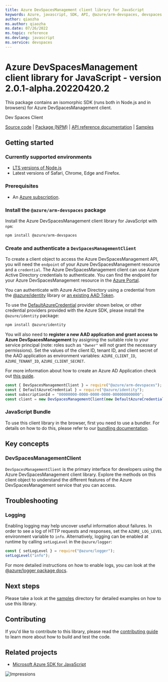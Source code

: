 ```yaml
---
title: Azure DevSpacesManagement client library for JavaScript
keywords: Azure, javascript, SDK, API, @azure/arm-devspaces, devspaces
author: qiaozha
ms.author: qiaozha
ms.date: 07/26/2022
ms.topic: reference
ms.devlang: javascript
ms.service: devspaces
---
```

# Azure DevSpacesManagement client library for JavaScript - version 2.0.1-alpha.20220420.2 


This package contains an isomorphic SDK (runs both in Node.js and in browsers) for Azure DevSpacesManagement client.

Dev Spaces Client

[Source code](https://github.com/Azure/azure-sdk-for-js/tree/main/sdk/devspaces/arm-devspaces) |
[Package (NPM)](https://www.npmjs.com/package/@azure/arm-devspaces) |
[API reference documentation](/javascript/api/@azure/arm-devspaces) |
[Samples](https://github.com/Azure-Samples/azure-samples-js-management)

## Getting started

### Currently supported environments

- [LTS versions of Node.js](https://nodejs.org/about/releases/)
- Latest versions of Safari, Chrome, Edge and Firefox.

### Prerequisites

- An [Azure subscription][azure_sub].

### Install the `@azure/arm-devspaces` package

Install the Azure DevSpacesManagement client library for JavaScript with `npm`:

```bash
npm install @azure/arm-devspaces
```

### Create and authenticate a `DevSpacesManagementClient`

To create a client object to access the Azure DevSpacesManagement API, you will need the `endpoint` of your Azure DevSpacesManagement resource and a `credential`. The Azure DevSpacesManagement client can use Azure Active Directory credentials to authenticate.
You can find the endpoint for your Azure DevSpacesManagement resource in the [Azure Portal][azure_portal].

You can authenticate with Azure Active Directory using a credential from the [@azure/identity][azure_identity] library or [an existing AAD Token](https://github.com/Azure/azure-sdk-for-js/blob/master/sdk/identity/identity/samples/AzureIdentityExamples.md#authenticating-with-a-pre-fetched-access-token).

To use the [DefaultAzureCredential][defaultazurecredential] provider shown below, or other credential providers provided with the Azure SDK, please install the `@azure/identity` package:

```bash
npm install @azure/identity
```

You will also need to **register a new AAD application and grant access to Azure DevSpacesManagement** by assigning the suitable role to your service principal (note: roles such as `"Owner"` will not grant the necessary permissions).
Set the values of the client ID, tenant ID, and client secret of the AAD application as environment variables: `AZURE_CLIENT_ID`, `AZURE_TENANT_ID`, `AZURE_CLIENT_SECRET`.

For more information about how to create an Azure AD Application check out [this guide](/azure/active-directory/develop/howto-create-service-principal-portal).

```javascript
const { DevSpacesManagementClient } = require("@azure/arm-devspaces");
const { DefaultAzureCredential } = require("@azure/identity");
const subscriptionId = "00000000-0000-0000-0000-000000000000";
const client = new DevSpacesManagementClient(new DefaultAzureCredential(), subscriptionId);
```


### JavaScript Bundle
To use this client library in the browser, first you need to use a bundler. For details on how to do this, please refer to our [bundling documentation](https://aka.ms/AzureSDKBundling).

## Key concepts

### DevSpacesManagementClient

`DevSpacesManagementClient` is the primary interface for developers using the Azure DevSpacesManagement client library. Explore the methods on this client object to understand the different features of the Azure DevSpacesManagement service that you can access.

## Troubleshooting

### Logging

Enabling logging may help uncover useful information about failures. In order to see a log of HTTP requests and responses, set the `AZURE_LOG_LEVEL` environment variable to `info`. Alternatively, logging can be enabled at runtime by calling `setLogLevel` in the `@azure/logger`:

```javascript
const { setLogLevel } = require("@azure/logger");
setLogLevel("info");
```

For more detailed instructions on how to enable logs, you can look at the [@azure/logger package docs](https://github.com/Azure/azure-sdk-for-js/tree/main/sdk/core/logger).

## Next steps

Please take a look at the [samples](https://github.com/Azure-Samples/azure-samples-js-management) directory for detailed examples on how to use this library.

## Contributing

If you'd like to contribute to this library, please read the [contributing guide](https://github.com/Azure/azure-sdk-for-js/blob/main/CONTRIBUTING.md) to learn more about how to build and test the code.

## Related projects

- [Microsoft Azure SDK for JavaScript](https://github.com/Azure/azure-sdk-for-js)

![Impressions](https://azure-sdk-impressions.azurewebsites.net/api/impressions/azure-sdk-for-js%2Fsdk%2Fdevspaces%2Farm-devspaces%2FREADME.png)

[azure_cli]: /cli/azure
[azure_sub]: https://azure.microsoft.com/free/
[azure_sub]: https://azure.microsoft.com/free/
[azure_portal]: https://portal.azure.com
[azure_identity]: https://github.com/Azure/azure-sdk-for-js/tree/main/sdk/identity/identity
[defaultazurecredential]: https://github.com/Azure/azure-sdk-for-js/tree/main/sdk/identity/identity#defaultazurecredential

